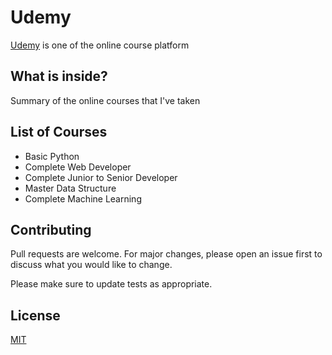 # Udemy

[Udemy](https://www.udemy.com) is one of the online course platform

## What is inside?

Summary of the online courses that I've taken

## List of Courses

- Basic Python
- Complete Web Developer
- Complete Junior to Senior Developer
- Master Data Structure
- Complete Machine Learning

## Contributing

Pull requests are welcome. For major changes, please open an issue first to discuss what you would like to change.

Please make sure to update tests as appropriate.

## License

[MIT](https://choosealicense.com/licenses/mit/)

